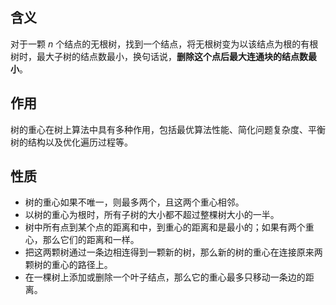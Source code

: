 ## 含义

对于一颗 $n$ 个结点的无根树，找到一个结点，将无根树变为以该结点为根的有根树时，最大子树的结点数最小，换句话说，**删除这个点后最大连通块的结点数最小**。

## 作用

树的重心在树上算法中具有多种作用，包括最优算法性能、简化问题复杂度、平衡树的结构以及优化遍历过程等。

## 性质

- 树的重心如果不唯一，则最多两个，且这两个重心相邻。
- 以树的重心为根时，所有子树的大小都不超过整棵树大小的一半。
- 树中所有点到某个点的距离和中，到重心的距离和是最小的；如果有两个重心，那么它们的距离和一样。
- 把这两颗树通过一条边相连得到一颗新的树，那么新的树的重心在连接原来两颗树的重心的路径上。
- 在一棵树上添加或删除一个叶子结点，那么它的重心最多只移动一条边的距离。
